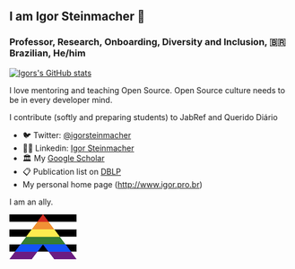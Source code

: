##  I am Igor Steinmacher 👋
### Professor, Research, Onboarding, Diversity and Inclusion, :brazil: Brazilian, He/him

[![Igors's GitHub stats](https://github-readme-stats.vercel.app/api?username=igorsteinmacher)](https://github.com/anuraghazra/github-readme-stats)

I love mentoring and teaching Open Source. Open Source culture needs to be in every developer mind.

I contribute (softly and preparing students) to JabRef and Querido Diário

- 🐦 Twitter: [@igorsteinmacher](https://www.twitter.com/igorsteinmacher)
- 🧑‍💼 Linkedin: [Igor Steinmacher](https://www.linkedin.com/in/igorsteinmacher/)
- 🏛 My [Google Scholar](https://scholar.google.com/citations?user=I8o8rfoAAAAJ&hl=en)
- 📋 Publication list on [DBLP](https://dblp.org/pid/70/3474.html)
- My personal home page (http://www.igor.pro.br)


I am an ally.

![I am an ally](Ally.png)
<!--
**igorsteinmacher/igorsteinmacher** is a ✨ _special_ ✨ repository because its `README.md` (this file) appears on your GitHub profile.
Here are some ideas to get you started:

- 🔭 I’m currently working on ...
- 🌱 I’m currently learning ...
- 👯 I’m looking to collaborate on ...
- 🤔 I’m looking for help with ...
- 💬 Ask me about ...
- 📫 How to reach me: ...
- 😄 Pronouns: ...
- ⚡ Fun fact: ...
-->
